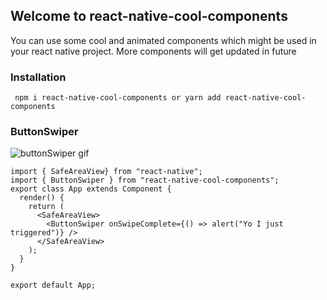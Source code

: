 ## Welcome to react-native-cool-components 

You can use some cool and animated components which might be used in your react native project. More components will get updated in future


### Installation

``` npm i react-native-cool-components or yarn add react-native-cool-components```

### ButtonSwiper

![buttonSwiper gif](https://react-native-cool-components.github.com/images/buttonSwiper.gif)

```import React, { Component } from "react";
import { SafeAreaView} from "react-native";
import { ButtonSwiper } from "react-native-cool-components";
export class App extends Component {
  render() {
    return (
      <SafeAreaView>
        <ButtonSwiper onSwipeComplete={() => alert("Yo I just triggered")} />
      </SafeAreaView>
    );
  }
}

export default App;
```





